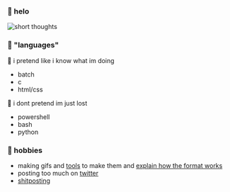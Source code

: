 ### 🐧 helo
![short thoughts](https://i.fiery.me/DdwBb.gif)  

### 🌳 "languages"  

🌿 i pretend like i know what im doing
- batch
- c
- html/css

🍃 i dont pretend im just lost
- powershell
- bash
- python

### 🐳 hobbies  

- making gifs and [tools](github.com/kymkdd/sucre) to make them and [explain how the format works](gif.nkmk.ch)
- posting too much on [twitter](twitter.com/kymkdd)
- [shitposting](korone.dog)
